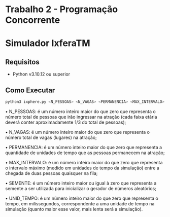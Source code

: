 # Trabalho 2 - Programação Concorrente

# Simulador IxferaTM

## Requisitos

- Python v3.10.12 ou superior

## Como Executar

```bash
python3 ixphere.py <N_PESSOAS> <N_VAGAS> <PERMANENCIA> <MAX_INTERVALO> <SEMENTE> <UNID_TEMPO>
```
• N_PESSOAS: é um número inteiro maior do que zero que representa o número total de pessoas que irão ingressar na atração (cada faixa etária deverá conter aproximadamente 1/3 do total de pessoas);

• N_VAGAS: é um número inteiro maior do que zero que representa o número total de vagas (lugares) na atração;

• PERMANENCIA: é um número inteiro maior do que zero que representa a quantidade de unidades de tempo que
as pessoas permanecem na atração;

• MAX_INTERVALO: é um número inteiro maior do que zero que representa o intervalo máximo (medido em
unidades de tempo da simulação) entre a chegada de duas pessoas quaisquer na fila;

• SEMENTE: é um número inteiro maior ou igual à zero que representa a semente a ser utilizada para inicializar o gerador de números aleatórios;

• UNID_TEMPO: é um número inteiro maior do que zero que representa o tempo, em milissegundos, correspondente a uma unidade de tempo na simulação (quanto maior esse valor, mais lenta será a simulação).